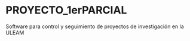 # PROYECTO_1erPARCIAL
Software para control y seguimiento de proyectos de investigación en la ULEAM
